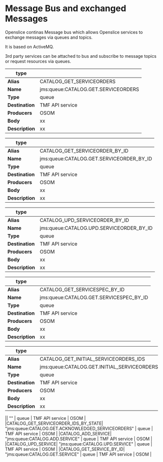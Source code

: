 # Message Bus and exchanged Messages

Openslice continas Message bus which allows Openslice services to exchange messages via queues and topics.

It is based on ActiveMQ.

3rd party services can be attached to bus and subscribe to message topics or request resources via queues.



| type |    |
| ------------- |----------------|
|**Alias** |  CATALOG_GET_SERVICEORDERS  |
|**Name** |  jms:queue:CATALOG.GET.SERVICEORDERS  |
|**Type** | queue  |
|**Destination** |   TMF API service |
|**Producers** | OSOM |
|**Body** |  xx |
|**Description** |   xx |


| type |    |
| ------------- |----------------|
|**Alias** |  CATALOG_GET_SERVICEORDER_BY_ID  |
|**Name** |  jms:queue:CATALOG.GET.SERVICEORDER_BY_ID  |
|**Type** | queue  |
|**Destination** |   TMF API service |
|**Producers** | OSOM |
|**Body** |  xx |
|**Description** |   xx |

| type |    |
| ------------- |----------------|
|**Alias** |  CATALOG_UPD_SERVICEORDER_BY_ID  |
|**Name** |  jms:queue:CATALOG.UPD.SERVICEORDER_BY_ID  |
|**Type** | queue  |
|**Destination** |   TMF API service |
|**Producers** | OSOM |
|**Body** |  xx |
|**Description** |   xx |

| type |    |
| ------------- |----------------|
|**Alias** |  CATALOG_GET_SERVICESPEC_BY_ID  |
|**Name** |  jms:queue:CATALOG.GET.SERVICESPEC_BY_ID  |
|**Type** | queue  |
|**Destination** |   TMF API service |
|**Producers** | OSOM |
|**Body** |  xx |
|**Description** |   xx |


| type |    |
| ------------- |----------------|
|**Alias** |  CATALOG_GET_INITIAL_SERVICEORDERS_IDS  |
|**Name** |  jms:queue:CATALOG.GET.INITIAL_SERVICEORDERS  |
|**Type** | queue  |
|**Destination** |   TMF API service |
|**Producers** | OSOM |
|**Body** |  xx |
|**Description** |   xx |





|| "" | queue | TMF API service | OSOM |
|CATALOG_GET_SERVICEORDER_IDS_BY_STATE| "jms:queue:CATALOG.GET.ACKNOWLEDGED_SERVICEORDERS" | queue | TMF API service | OSOM |
|CATALOG_ADD_SERVICE| "jms:queue:CATALOG.ADD.SERVICE" | queue | TMF API service | OSOM |
|CATALOG_UPD_SERVICE| "jms:queue:CATALOG.UPD.SERVICE" | queue | TMF API service | OSOM |
|CATALOG_GET_SERVICE_BY_ID| "jms:queue:CATALOG.GET.SERVICE" | queue | TMF API service | OSOM |